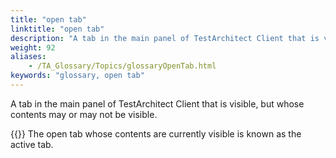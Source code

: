 ```yaml
--- 
title: "open tab"
linktitle: "open tab"
description: "A tab in the main panel of TestArchitect Client that is visible, but whose contents may or may not be visible. Note: The open tab whose contents are currently visible is known as the active tab ."
weight: 92
aliases: 
    - /TA_Glossary/Topics/glossaryOpenTab.html
keywords: "glossary, open tab"
---
```


A tab in the main panel of TestArchitect Client that is visible, but whose contents may or may not be visible.

{{<note>}} The open tab whose contents are currently visible is known as the active tab.

